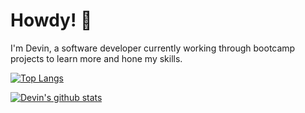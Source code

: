 # Howdy! 🤠
I'm Devin, a software developer currently working through bootcamp projects to learn more and hone my skills.

[![Top Langs](https://github-readme-stats.vercel.app/api/top-langs/?username=devolo13&theme=dracula)](https://github.com/devolo13/github-readme-stats)

[![Devin's github stats](https://github-readme-stats.vercel.app/api?username=devolo13&count_private=true&show_icons=true&theme=dracula&hide_rank=false&hide=prs,issues,contribs)](https://github.com/devolo13/github-readme-stats)

